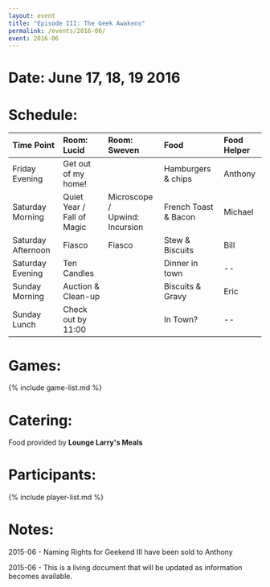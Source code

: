 ```yaml
---
layout: event
title: "Episode III: The Geek Awakens"
permalink: /events/2016-06/
event: 2016-06
---
```

# Date: June 17, 18, 19 2016

# Schedule:

| Time Point         | Room: Lucid              | Room: Sweven                  | Food                 | Food Helper |
|:-------------------|:-------------------------|:------------------------------|:---------------------|:------------|
| Friday Evening     | Get out of my home!      |                               | Hamburgers & chips   | Anthony     |
| Saturday Morning   | Quiet Year / <br>Fall of Magic | Microscope / <br>Upwind: Incursion  | French Toast & Bacon | Michael     |
| Saturday Afternoon | Fiasco                   | Fiasco                        | Stew & Biscuits      | Bill        |
| Saturday Evening   | Ten Candles              |                               | Dinner in town       | --          |
| Sunday Morning     | Auction & Clean-up       |                               | Biscuits & Gravy     | Eric        |
| Sunday Lunch       | Check out by 11:00       |                               | In Town?             | --          |

# Games:
{% include game-list.md %}

# Catering:
Food provided by **Lounge Larry's Meals**

# Participants:
{% include player-list.md %}

# Notes: 
2015-06 - Naming Rights for Geekend III have been sold to Anthony

2015-06 - This is a living document that will be updated as information becomes available.

